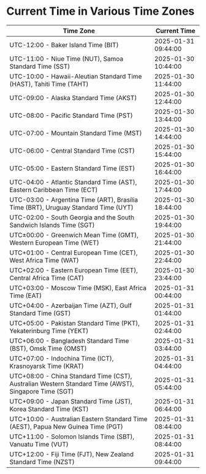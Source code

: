 # Current Time in Various Time Zones

| Time Zone | Current Time |
|-----------|--------------|
| UTC-12:00 - Baker Island Time (BIT) | 2025-01-31 09:44:00 |
| UTC-11:00 - Niue Time (NUT), Samoa Standard Time (SST) | 2025-01-30 10:44:00 |
| UTC-10:00 - Hawaii-Aleutian Standard Time (HAST), Tahiti Time (TAHT) | 2025-01-30 11:44:00 |
| UTC-09:00 - Alaska Standard Time (AKST) | 2025-01-30 12:44:00 |
| UTC-08:00 - Pacific Standard Time (PST) | 2025-01-30 13:44:00 |
| UTC-07:00 - Mountain Standard Time (MST) | 2025-01-30 14:44:00 |
| UTC-06:00 - Central Standard Time (CST) | 2025-01-30 15:44:00 |
| UTC-05:00 - Eastern Standard Time (EST) | 2025-01-30 16:44:00 |
| UTC-04:00 - Atlantic Standard Time (AST), Eastern Caribbean Time (ECT) | 2025-01-30 17:44:00 |
| UTC-03:00 - Argentina Time (ART), Brasília Time (BRT), Uruguay Standard Time (UYT) | 2025-01-30 18:44:00 |
| UTC-02:00 - South Georgia and the South Sandwich Islands Time (SGT) | 2025-01-30 19:44:00 |
| UTC±00:00 - Greenwich Mean Time (GMT), Western European Time (WET) | 2025-01-30 21:44:00 |
| UTC+01:00 - Central European Time (CET), West Africa Time (WAT) | 2025-01-30 22:44:00 |
| UTC+02:00 - Eastern European Time (EET), Central Africa Time (CAT) | 2025-01-30 23:44:00 |
| UTC+03:00 - Moscow Time (MSK), East Africa Time (EAT) | 2025-01-31 00:44:00 |
| UTC+04:00 - Azerbaijan Time (AZT), Gulf Standard Time (GST) | 2025-01-31 01:44:00 |
| UTC+05:00 - Pakistan Standard Time (PKT), Yekaterinburg Time (YEKT) | 2025-01-31 02:44:00 |
| UTC+06:00 - Bangladesh Standard Time (BST), Omsk Time (OMST) | 2025-01-31 03:44:00 |
| UTC+07:00 - Indochina Time (ICT), Krasnoyarsk Time (KRAT) | 2025-01-31 04:44:00 |
| UTC+08:00 - China Standard Time (CST), Australian Western Standard Time (AWST), Singapore Time (SGT) | 2025-01-31 05:44:00 |
| UTC+09:00 - Japan Standard Time (JST), Korea Standard Time (KST) | 2025-01-31 06:44:00 |
| UTC+10:00 - Australian Eastern Standard Time (AEST), Papua New Guinea Time (PGT) | 2025-01-31 08:44:00 |
| UTC+11:00 - Solomon Islands Time (SBT), Vanuatu Time (VUT) | 2025-01-31 08:44:00 |
| UTC+12:00 - Fiji Time (FJT), New Zealand Standard Time (NZST) | 2025-01-31 09:44:00 |
